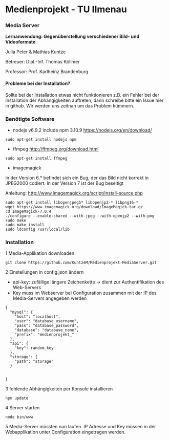 # Medienprojekt - TU Ilmenau
### Media Server
**Lernanwendung: Gegenüberstellung verschiedener Bild- und Videoformate**

Julia Peter & Mathias Kuntze

Betreuer: Dipl.-Inf. Thomas Köllmer

Professor: Prof. Karlheinz Brandenburg


#### Probleme bei der Installation?
Sollte bei der Installation etwas nicht funktionieren z.B. ein Fehler bei der Installation der Abhängigkeiten auftreten, dann schreibe bitte ein Issue hier in github. Wir werden uns zeitnah um das Problem kümmern.

### Benötigte Software

* nodejs v6.9.2 include npm 3.10.9
https://nodejs.org/en/download/
```
sudo apt-get install nodejs npm
```

* ffmpeg
http://ffmpeg.org/download.html
```
sudo apt-get install ffmpeg
```
* imagemagick

In der Version 6.* befindet sich ein Bug, der das Bild nicht korrekt in JPEG2000 codiert. In der Version 7 ist der Bug beseitigt

Anleitung: http://www.imagemagick.org/script/install-source.php
```
sudo apt-get install libopenjpeg5* libopenjp2-* libpng16-*
wget https://www.imagemagick.org/download/ImageMagick.tar.gz
cd ImageMagick-7.0.4
./configure --enable-shared --with-jpeg --with-openjp2 --with-png
sudo make
sudo make install
sudo ldconfig /usr/local/lib

```

### Installation

1 Media-Applikation downloaden

`git clone https://github.com/KuntzeM/Medienprojekt-MediaServer.git`

2 Einstellungen in config.json ändern
- api-key: zufällige längere Zeichenkette -> dient zur Authentifikation des Web-Servers
- Key muss im Webserver bei Configuration zusammen mit der IP des Media-Servers angegeben werden
```
{
  "mysql": {
    "host": "localhost",
    "user": "database_username",
    "pass": "database_password",
    "database": "database_name",
    "prefix": "medienprojekt_"
  },
  "api": {
    "key": random_key
  },
  "storage": {
    "path": "storage"
  }


}
```

3 fehlende Abhängigkeiten per Konsole installieren
```
npm update
```

4 Server starten
```
node bin/www
```

5 Media-Server müssten nun laufen. IP Adresse und Key müssen in der Webapplikation unter Configuration eingetragen werden.
